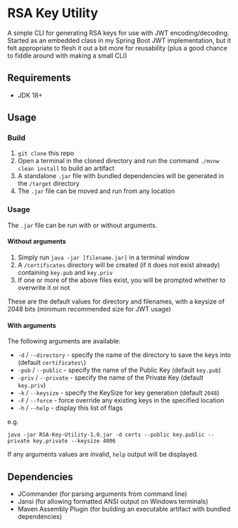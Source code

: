 # RSA Key Utility

A simple CLI for generating RSA keys for use with JWT encoding/decoding. Started as an embedded class in my 
Spring Boot JWT implementation, but it felt appropriate to flesh it out a bit more for reusability (plus a good 
chance to fiddle around with making a small CLI)

## Requirements

* JDK 18+

## Usage

### Build

1. `git clone` this repo
2. Open a terminal in the cloned directory and run the command `./mvnw clean install` to build an artifact
3. A standalone `.jar` file with bundled dependencies will be generated in the `/target` directory
4. The `.jar` file can be moved and run from any location

### Usage

The `.jar` file can be run with or without arguments. 

#### Without arguments

1. Simply run `java -jar [filename.jar]` in a terminal window
2. A `/certificates` directory will be created (if it does not exist already) containing `key.pub` and `key.priv` 
3. If one or more of the above files exist, you will be prompted whether to overwrite it or not

These are the default values for directory and filenames, with a keysize of 2048 bits 
(minimum recommended size for JWT usage)

#### With arguments

The following arguments are available:

* `-d` / `--directory` - specify the name of the directory to save the keys into (default `certificates\`)
* `-pub` / `--public` - specify the name of the Public Key (default `key.pub`)
* `-priv` / `--private` - specify the name of the Private Key (default `key.priv`)
* `-k` / `--keysize` - specify the KeySize for key generation (default `2048`)
* `-F` / `--force` - force override any existing keys in the specified location
* `-h` / `--help` - display this list of flags

e.g.
``` e.g.
java -jar RSA-Key-Utility-1.0.jar -d certs --public key.public --private key.private --keysize 4096
```

If any arguments values are invalid, `help` output will be displayed.

## Dependencies

* JCommander (for parsing arguments from command line)
* Jansi (for allowing formatted ANSI output on Windows terminals)
* Maven Assembly Plugin (for building an executable artifact with bundled dependencies)
